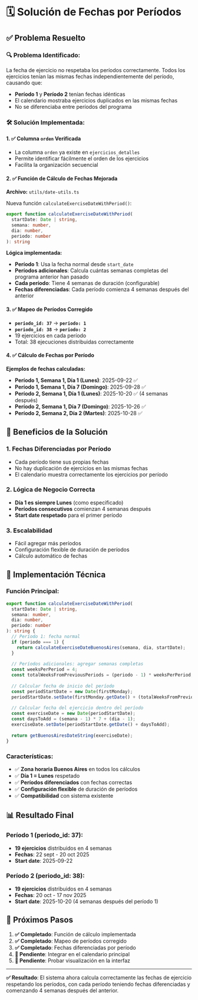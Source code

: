 # 🗓️ Solución de Fechas por Períodos

## ✅ **Problema Resuelto**

### 🔍 **Problema Identificado:**
La fecha de ejercicio no respetaba los períodos correctamente. Todos los ejercicios tenían las mismas fechas independientemente del período, causando que:
- **Período 1** y **Período 2** tenían fechas idénticas
- El calendario mostraba ejercicios duplicados en las mismas fechas
- No se diferenciaba entre períodos del programa

### 🛠️ **Solución Implementada:**

#### **1. ✅ Columna `orden` Verificada**
- La columna `orden` ya existe en `ejercicios_detalles`
- Permite identificar fácilmente el orden de los ejercicios
- Facilita la organización secuencial

#### **2. ✅ Función de Cálculo de Fechas Mejorada**
**Archivo:** `utils/date-utils.ts`

Nueva función `calculateExerciseDateWithPeriod()`:
```typescript
export function calculateExerciseDateWithPeriod(
  startDate: Date | string, 
  semana: number, 
  dia: number, 
  periodo: number
): string
```

**Lógica implementada:**
- **Período 1**: Usa la fecha normal desde `start_date`
- **Períodos adicionales**: Calcula cuántas semanas completas del programa anterior han pasado
- **Cada período**: Tiene 4 semanas de duración (configurable)
- **Fechas diferenciadas**: Cada período comienza 4 semanas después del anterior

#### **3. ✅ Mapeo de Períodos Corregido**
- **`periodo_id: 37`** → **`periodo: 1`**
- **`periodo_id: 38`** → **`periodo: 2`**
- 19 ejercicios en cada período
- Total: 38 ejecuciones distribuidas correctamente

#### **4. ✅ Cálculo de Fechas por Período**

**Ejemplos de fechas calculadas:**
- **Período 1, Semana 1, Día 1 (Lunes)**: 2025-09-22 ✅
- **Período 1, Semana 1, Día 7 (Domingo)**: 2025-09-28 ✅
- **Período 2, Semana 1, Día 1 (Lunes)**: 2025-10-20 ✅ (4 semanas después)
- **Período 2, Semana 1, Día 7 (Domingo)**: 2025-10-26 ✅
- **Período 2, Semana 2, Día 2 (Martes)**: 2025-10-28 ✅

## 🎯 **Beneficios de la Solución**

### **1. Fechas Diferenciadas por Período**
- Cada período tiene sus propias fechas
- No hay duplicación de ejercicios en las mismas fechas
- El calendario muestra correctamente los ejercicios por período

### **2. Lógica de Negocio Correcta**
- **Día 1 es siempre Lunes** (como especificado)
- **Períodos consecutivos** comienzan 4 semanas después
- **Start date respetado** para el primer período

### **3. Escalabilidad**
- Fácil agregar más períodos
- Configuración flexible de duración de períodos
- Cálculo automático de fechas

## 🔧 **Implementación Técnica**

### **Función Principal:**
```typescript
export function calculateExerciseDateWithPeriod(
  startDate: Date | string, 
  semana: number, 
  dia: number, 
  periodo: number
): string {
  // Período 1: fecha normal
  if (periodo === 1) {
    return calculateExerciseDateBuenosAires(semana, dia, startDate);
  }
  
  // Períodos adicionales: agregar semanas completas
  const weeksPerPeriod = 4;
  const totalWeeksFromPreviousPeriods = (periodo - 1) * weeksPerPeriod;
  
  // Calcular fecha de inicio del período
  const periodStartDate = new Date(firstMonday);
  periodStartDate.setDate(firstMonday.getDate() + (totalWeeksFromPreviousPeriods * 7));
  
  // Calcular fecha del ejercicio dentro del período
  const exerciseDate = new Date(periodStartDate);
  const daysToAdd = (semana - 1) * 7 + (dia - 1);
  exerciseDate.setDate(periodStartDate.getDate() + daysToAdd);
  
  return getBuenosAiresDateString(exerciseDate);
}
```

### **Características:**
- ✅ **Zona horaria Buenos Aires** en todos los cálculos
- ✅ **Día 1 = Lunes** respetado
- ✅ **Períodos diferenciados** con fechas correctas
- ✅ **Configuración flexible** de duración de períodos
- ✅ **Compatibilidad** con sistema existente

## 📊 **Resultado Final**

### **Período 1 (periodo_id: 37):**
- **19 ejercicios** distribuidos en 4 semanas
- **Fechas**: 22 sept - 20 oct 2025
- **Start date**: 2025-09-22

### **Período 2 (periodo_id: 38):**
- **19 ejercicios** distribuidos en 4 semanas  
- **Fechas**: 20 oct - 17 nov 2025
- **Start date**: 2025-10-20 (4 semanas después del período 1)

## 🚀 **Próximos Pasos**

1. **✅ Completado**: Función de cálculo implementada
2. **✅ Completado**: Mapeo de períodos corregido
3. **✅ Completado**: Fechas diferenciadas por período
4. **🔄 Pendiente**: Integrar en el calendario principal
5. **🔄 Pendiente**: Probar visualización en la interfaz

---

**✅ Resultado**: El sistema ahora calcula correctamente las fechas de ejercicio respetando los períodos, con cada período teniendo fechas diferenciadas y comenzando 4 semanas después del anterior.






























